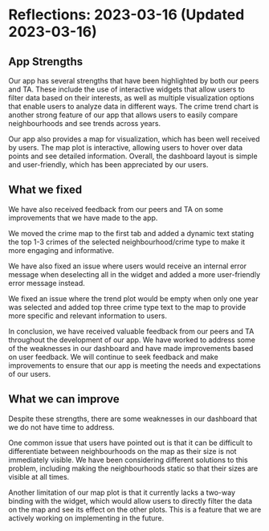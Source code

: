 # Reflections: 2023-03-16 (Updated 2023-03-16)

## App Strengths
Our app has several strengths that have been highlighted by both our peers and TA. These include the use of interactive widgets that allow users to filter data based on their interests, as well as multiple visualization options that enable users to analyze data in different ways. The crime trend chart is another strong feature of our app that allows users to easily compare neighbourhoods and see trends across years.

Our app also provides a map for visualization, which has been well received by users. The map plot is interactive, allowing users to hover over data points and see detailed information. Overall, the dashboard layout is simple and user-friendly, which has been appreciated by our users.

## What we fixed 
We have also received feedback from our peers and TA on some improvements that we have made to the app. 

We moved the crime map to the first tab and added a dynamic text stating the top 1-3 crimes of the selected neighbourhood/crime type to make it more engaging and informative. 

We have also fixed an issue where users would receive an internal error message when deselecting all in the widget and added a more user-friendly error message instead. 

We fixed an issue where the trend plot would be empty when only one year was selected and added top three crime type text to the map to provide more specific and relevant information to users.

In conclusion, we have received valuable feedback from our peers and TA throughout the development of our app. We have worked to address some of the weaknesses in our dashboard and have made improvements based on user feedback. We will continue to seek feedback and make improvements to ensure that our app is meeting the needs and expectations of our users.

## What we can improve
Despite these strengths, there are some weaknesses in our dashboard that we do not have time to address. 

One common issue that users have pointed out is that it can be difficult to differentiate between neighbourhoods on the map as their size is not immediately visible. We have been considering different solutions to this problem, including making the neighbourhoods static so that their sizes are visible at all times.

Another limitation of our map plot is that it currently lacks a two-way binding with the widget, which would allow users to directly filter the data on the map and see its effect on the other plots. This is a feature that we are actively working on implementing in the future.

